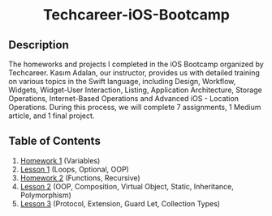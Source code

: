 <h1 align="center">
     Techcareer-iOS-Bootcamp
</h1>


## Description
<p>The homeworks and projects I completed in the iOS Bootcamp organized by Techcareer. Kasım Adalan, our instructor, provides us with detailed training on various topics in the Swift language, including Design, Workflow, Widgets, Widget-User Interaction, Listing, Application Architecture, Storage Operations, Internet-Based Operations and Advanced iOS - Location Operations. During this process, we will complete 7 assignments, 1 Medium article, and 1 final project.</p>


## Table of Contents
1. [Homework 1](https://github.com/Yakupacs/Techcareer-iOS-Bootcamp/tree/main/Homework1.playground) (Variables)<br>
2. [Lesson 1](https://github.com/Yakupacs/Techcareer-iOS-Bootcamp/tree/main/Lesson1) (Loops, Optional, OOP)<br>
3. [Homework 2](https://github.com/Yakupacs/Techcareer-iOS-Bootcamp/tree/main/Homework2.playground) (Functions, Recursive)<br>
4. [Lesson 2](https://github.com/Yakupacs/Techcareer-iOS-Bootcamp/tree/main/Lesson2/ObjectOriented2.playground) (OOP, Composition, Virtual Object, Static, Inheritance, Polymorphism)<br>
5. [Lesson 3](https://github.com/Yakupacs/Techcareer-iOS-Bootcamp/tree/main/Lesson3) (Protocol, Extension, Guard Let, Collection Types)<br>
